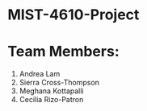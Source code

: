 # MIST-4610-Project

# Team Members:
1. Andrea Lam
2. Sierra Cross-Thompson
3. Meghana Kottapalli
4. Cecilia Rizo-Patron
